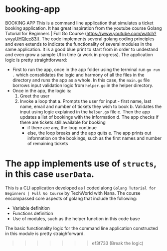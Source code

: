 # booking-app
BOOKING APP
This is a command line application that simulates a ticket booking application.
It has great inspiration from the youtube course Golang Tutorial for Beginners | Full Go Course (https://www.youtube.com/watch?v=yyUHQIec83I). 
The code implements several golang coding principles and even extends to indicate the functionality of several modules in the same application. It is a good blue print to start from in order to undestand and even grow a sample UI in time (a work in progress). 
The application logic is pretty straightforward:
- First to run the app, once in the app folder using the terminal run `go run .` which consolidates the logic and harmony of all the files in the directory and runs the app as a whole. In this case, the `main.go` file borrows input validation logic from `helper.go` in the helper directory.
- Once in the app, the logic is:
  1. Greet the user
  2. Invoke a loop that
     a. Prompts the user for input - first name, last name, email and number of tickets they wish to book
     b. Validates the input using logic explained in the `helper.go` file
     c. Then the app updates a list of bookings with the information
     d. The app checks if there are tickets still available for booking
     - if there are any, the loop continue
     - else, the loop breaks and the app quits
     e. The app prints out information on the bookings, such as the first names and number of remaining tickets

The app implements use of `structs`, in this case `userData`.
=======
This is a CLI application developed as I coded along `Golang Tutorial for Beginners | Full Go Course` by TechWorld with Nana.
The course encompassed core aspects of golang that include the following:
- Variable definition
- Functions definition
- Use of modules, such as the helper function in this code base

The basic functionality logic for the command line application constructed in this module is pretty straighforward.
>>>>>>> ef3f733 (Break the logic)
